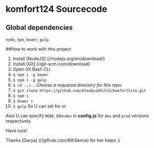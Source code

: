 # komfort124 Sourcecode

## Global dependencies
`node`, `npm`, `bower`, `gulp`.

##How to work with this project

1. Install [NodeJS] (//nodejs.org/en/download/)
2. Install [Git] (//git-scm.com/download)
3. Open Git Bash CLI
4. `$ npm i -g bower`
5. `$ npm i -g gulp`
6. `$ cd ../..` _Choose a requared directory for this repo_
7. `$ git clone https://github.com/AlexQuidditch/komfortSite.git`
8. `$ npm i`
9. `$ bower i`
10. `$ gulp`
So U can set   for  or 

Also U can specify `NODE_ENV=dev` in __config.js__ for `dev` and `prod` versions respectively.

Have luck!

Thanks [Darya] (//github.com/6thSence) for her helps :)